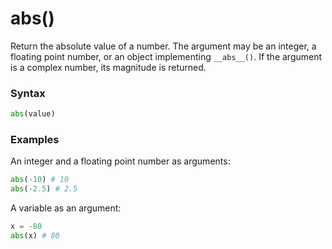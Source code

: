 # abs()
Return the absolute value of a number. The argument may be an integer, a floating point number, or an object implementing `__abs__()`. If the argument is a complex number, its magnitude is returned.

### Syntax

```python
abs(value)
```

### Examples
An integer and a floating point number as arguments:
```python
abs(-10) # 10
abs(-2.5) # 2.5
```

A variable as an argument:
```python
x = -80
abs(x) # 80
```
